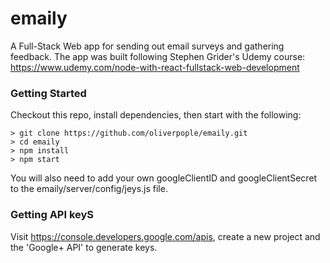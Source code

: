 # emaily

A Full-Stack Web app for sending out email surveys and gathering feedback.  The app was built following Stephen Grider's Udemy course: https://www.udemy.com/node-with-react-fullstack-web-development

### Getting Started
Checkout this repo, install dependencies, then start with the following:

```
> git clone https://github.com/oliverpople/emaily.git
> cd emaily
> npm install
> npm start
```

You will also need to add your own googleClientID and googleClientSecret to the emaily/server/config/jeys.js file.

### Getting API keyS 

Visit https://console.developers.google.com/apis, create a new project and the 'Google+ API' to generate keys.
